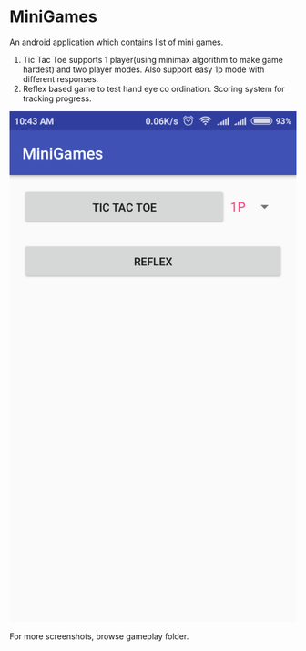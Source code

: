 # MiniGames
An android application which contains list of mini games.

1. Tic Tac Toe supports 1 player(using minimax algorithm to make game hardest) and two player modes.
	Also support easy 1p mode with different responses.
2. Reflex based game to test hand eye co ordination. Scoring system for tracking progress.

![SCREENSHOT](gameplay\Screenshot_2017-03-16-10-43-19-383_com.example.android.minigames.png)

For more screenshots, browse gameplay folder.

